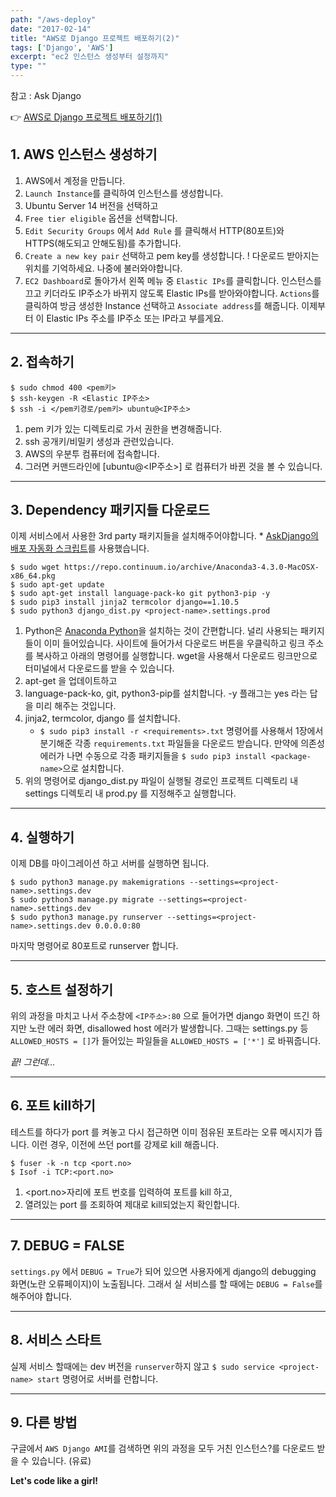 ```yaml
---
path: "/aws-deploy"
date: "2017-02-14"
title: "AWS로 Django 프로젝트 배포하기(2)"
tags: ['Django', 'AWS']
excerpt: "ec2 인스턴스 생성부터 설정까지"
type: ""
---
```


참고 : Ask Django

:point_right: [AWS로 Django 프로젝트 배포하기(1)](/django-aws)

## 1. AWS 인스턴스 생성하기

1. AWS에서 계정을 만듭니다.
2. `Launch Instance`를 클릭하여 인스턴스를 생성합니다.
3. Ubuntu Server 14 버전을 선택하고
4. `Free tier eligible` 옵션을 선택합니다.
5. `Edit Security Groups` 에서 `Add Rule` 를 클릭해서 HTTP(80포트)와 HTTPS(해도되고 안해도됨)를 추가합니다.
6. `Create a new key pair` 선택하고 pem key를 생성합니다. ! 다운로드 받아지는 위치를 기억하세요. 나중에 불러와야합니다.
7. `EC2 Dashboard`로 돌아가서 왼쪽 메뉴 중 `Elastic IPs`를 클릭합니다. 인스턴스를 끄고 키더라도 IP주소가 바뀌지 않도록 Elastic IPs를 받아와야합니다.  `Actions`를 클릭하여 방금 생성한 Instance 선택하고 `Associate address`를 해줍니다. 이제부터 이 Elastic IPs 주소를 IP주소 또는 IP라고 부를게요.

---

## 2. 접속하기

~~~
$ sudo chmod 400 <pem키>
$ ssh-keygen -R <Elastic IP주소>
$ ssh -i </pem키경로/pem키> ubuntu@<IP주소>
~~~

1. pem 키가 있는 디렉토리로 가서 권한을 변경해줍니다.
2. ssh 공개키/비밀키 생성과 관련있습니다.
3. AWS의 우분투 컴퓨터에 접속합니다.
4. 그러면 커맨드라인에 [ubuntu@<IP주소>] 로 컴퓨터가 바뀐 것을 볼 수 있습니다.

---

## 3. Dependency 패키지들 다운로드

이제 서비스에서 사용한 3rd party 패키지들을 설치해주어야합니다. * [AskDjango의 배포 자동화 스크립트](https://gist.github.com/allieus/b8186b6ed53cbe1e8564)를 사용했습니다.

~~~
$ sudo wget https://repo.continuum.io/archive/Anaconda3-4.3.0-MacOSX-x86_64.pkg
$ sudo apt-get update
$ sudo apt-get install language-pack-ko git python3-pip -y
$ sudo pip3 install jinja2 termcolor django==1.10.5
$ sudo python3 django_dist.py <project-name>.settings.prod
~~~

1. Python은 [Anaconda Python](https://www.continuum.io/downloads)을 설치하는 것이 간편합니다. 널리 사용되는 패키지들이 이미 들어있습니다. 사이트에 들어가서 다운로드 버튼을 우클릭하고 링크 주소를 복사하고 아래의 명령어를 실행합니다. wget을 사용해서 다운로드 링크만으로 터미널에서 다운로드를 받을 수 있습니다.
2. apt-get 을 업데이트하고
3. language-pack-ko, git, python3-pip를 설치합니다. -y 플래그는 yes 라는 답을 미리 해주는 것입니다.
4. jinja2, termcolor, django 를 설치합니다.
    - `$ sudo pip3 install -r <requirements>.txt` 명령어를 사용해서 1장에서 분기해준 각종 `requirements.txt` 파일들을 다운로드 받습니다. 만약에 의존성 에러가 나면 수동으로 각종 패키지들을 `$ sudo pip3 install <package-name>`으로 설치합니다.
5. 위의 명령어로 django_dist.py 파일이 실행될 경로인 프로젝트 디렉토리 내 settings 디렉토리 내 prod.py 를 지정해주고 실행합니다.

---

## 4. 실행하기
이제 DB를 마이그레이션 하고 서버를 실행하면 됩니다.

~~~
$ sudo python3 manage.py makemigrations --settings=<project-name>.settings.dev
$ sudo python3 manage.py migrate --settings=<project-name>.settings.dev
$ sudo python3 manage.py runserver --settings=<project-name>.settings.dev 0.0.0.0:80
~~~

마지막 명령어로 80포트로 runserver 합니다.

---

## 5. 호스트 설정하기
위의 과정을 마치고 나서 주소창에 `<IP주소>:80` 으로 들어가면 django 화면이 뜨긴 하지만 노란 에러 화면, disallowed host 에러가 발생합니다. 그때는 settings.py 등 `ALLOWED_HOSTS = []`가 들어있는 파일들을 `ALLOWED_HOSTS = ['*']` 로 바꿔줍니다.

_끝! 그런데..._

---

## 6. 포트 kill하기
테스트를 하다가 port 를 켜놓고 다시 접근하면 이미 점유된 포트라는 오류 메시지가 뜹니다. 이런 경우, 이전에 쓰던 port를 강제로 kill 해줍니다.

~~~
$ fuser -k -n tcp <port.no>
$ Isof -i TCP:<port.no>
~~~

1. <port.no>자리에 포트 번호를 입력하여 포트를 kill 하고,
2. 열려있는 port 를 조회하여 제대로 kill되었는지 확인합니다.

---

## 7. DEBUG = FALSE
`settings.py` 에서 `DEBUG = True`가 되어 있으면 사용자에게 django의 debugging 화면(노란 오류페이지)이 노출됩니다. 그래서 실 서비스를 할 때에는 `DEBUG = False`를 해주어야 합니다.

---

## 8. 서비스 스타트
실제 서비스 할때에는 dev 버전을 `runserver`하지 않고 `$ sudo service <project-name> start` 명령어로 서버를 런합니다.

---

## 9. 다른 방법
구글에서 `AWS Django AMI`를 검색하면 위의 과정을 모두 거친 인스턴스?를 다운로드 받을 수 있습니다. (유료)

__Let's code like a girl!__
